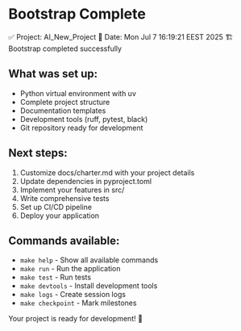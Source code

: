 # Bootstrap Complete

✅ Project: AI_New_Project
📅 Date: Mon Jul  7 16:19:21 EEST 2025
🏗️  Bootstrap completed successfully

## What was set up:
- Python virtual environment with uv
- Complete project structure
- Documentation templates
- Development tools (ruff, pytest, black)
- Git repository ready for development

## Next steps:
1. Customize docs/charter.md with your project details
2. Update dependencies in pyproject.toml
3. Implement your features in src/
4. Write comprehensive tests
5. Set up CI/CD pipeline
6. Deploy your application

## Commands available:
- `make help` - Show all available commands
- `make run` - Run the application
- `make test` - Run tests
- `make devtools` - Install development tools
- `make logs` - Create session logs
- `make checkpoint` - Mark milestones

Your project is ready for development! 🚀
